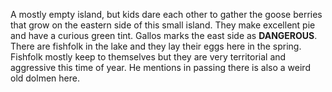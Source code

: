A mostly empty island, but kids dare each other to gather the goose berries that grow on the eastern side of this small island. They make excellent pie and have a curious green tint. Gallos marks the east side as **DANGEROUS**. There are fishfolk in the lake and they lay their eggs here in the spring. Fishfolk mostly keep to themselves but they are very territorial and aggressive this time of year. He mentions in passing there is also a weird old dolmen here.